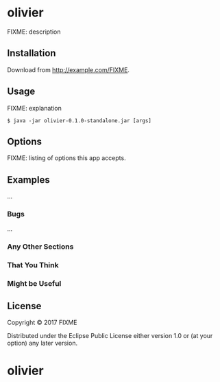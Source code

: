 # olivier

FIXME: description

## Installation

Download from http://example.com/FIXME.

## Usage

FIXME: explanation

    $ java -jar olivier-0.1.0-standalone.jar [args]

## Options

FIXME: listing of options this app accepts.

## Examples

...

### Bugs

...

### Any Other Sections
### That You Think
### Might be Useful

## License

Copyright © 2017 FIXME

Distributed under the Eclipse Public License either version 1.0 or (at
your option) any later version.
# olivier
